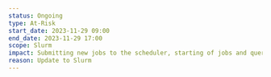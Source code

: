 ```yaml
---
status: Ongoing
type: At-Risk
start_date: 2023-11-29 09:00
end_date: 2023-11-29 17:00
scope: Slurm 
impact: Submitting new jobs to the scheduler, starting of jobs and querying of jobs will be unavailable for duration of the work. Running jobs will continue without interruption.
reason: Update to Slurm
---
```



